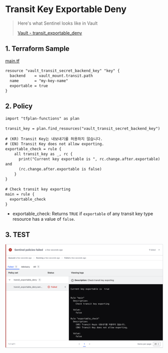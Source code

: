 # Transit Key Exportable Deny

> Here's what Sentinel looks like in Vault
>
> [Vault - transit_exportable_deny](https://github.com/Great-Stone/policy-library-vault-transit-exportable-deny/blob/main/docs/policies/transit_exportable_deny.md)

## 1. Terraform Sample

[main.tf](https://github.com/Great-Stone/policy-library-vault-transit-exportable-deny/blob/main/policies/terraform/main.tf)

```hcl
resource "vault_transit_secret_backend_key" "key" {
  backend    = vault_mount.transit.path
  name       = "my-key-name"
  exportable = true
}
```

## 2. Policy

```hcl
import "tfplan-functions" as plan

transit_key = plan.find_resources("vault_transit_secret_backend_key")

# (KR) Transit Key는 내보내기를 허용하지 않습니다.
# (EN) Transit Key does not allow exporting.
exportable_check = rule {
    all transit_key as _, rc {
      print("Current key exportable is ", rc.change.after.exportable) and
      (rc.change.after.exportable is false)
    }
}

# Check transit key exporting
main = rule {
  exportable_check
}
```

- exportable_check: Returns `TRUE` if `exportable` of any transit key type resource has a value of `false`.

## 3. TEST

![](https://github.com/Great-Stone/policy-library-vault-transit-exportable-deny/blob/main/images/vault-transit-exportable-check.png)
